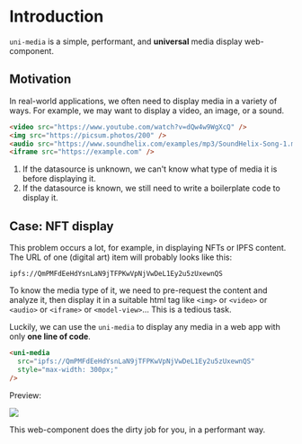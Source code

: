 # Introduction

`uni-media` is a simple, performant, and **universal** media display web-component.

## Motivation

In real-world applications, we often need to display media in a variety of ways. For example, we may want to display a video, an image, or a sound.

```html
<video src="https://www.youtube.com/watch?v=dQw4w9WgXcQ" />
<img src="https://picsum.photos/200" />
<audio src="https://www.soundhelix.com/examples/mp3/SoundHelix-Song-1.mp3" />
<iframe src="https://example.com" />
```

1. If the datasource is unknown, we can't know what type of media it is before displaying it.
2. If the datasource is known, we still need to write a boilerplate code to display it.

## Case: NFT display

This problem occurs a lot, for example, in displaying NFTs or IPFS content. The URL of one (digital art) item will probably looks like this:

```
ipfs://QmPMFdEeHdYsnLaN9jTFPKwVpNjVwDeL1Ey2u5zUxewnQS
```

To know the media type of it, we need to pre-request the content and analyze it, then display it in a suitable html tag like `<img>` or `<video>` or `<audio>` or `<iframe>` or `<model-view>`... This is a tedious task.

Luckily, we can use the `uni-media` to display any media in a web app with only **one line of code**.

```html
<uni-media
  src="ipfs://QmPMFdEeHdYsnLaN9jTFPKwVpNjVwDeL1Ey2u5zUxewnQS"
  style="max-width: 300px;"
/>
```

Preview:

<img src="https://bafybeiapamvkmv3qwfft5c3q4axgyd56y3izzedozejleabtejx4xx3bam.ipfs.cf-ipfs.com/" style="max-width: 300px;" >

<!-- <uni-media src="ipfs://QmPMFdEeHdYsnLaN9jTFPKwVpNjVwDeL1Ey2u5zUxewnQS" style="max-width: 300px;" /> -->

This web-component does the dirty job for you, in a performant way.
